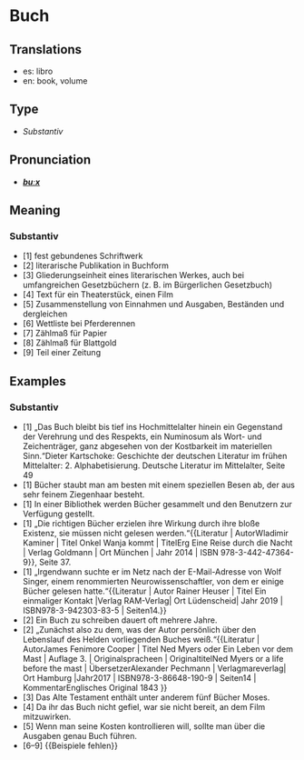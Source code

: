 # Buch
## Translations
- es: libro
- en: book, volume
## Type
- _Substantiv_
## Pronunciation
- **_[buːx](https://commons.wikimedia.org/wiki/File:De-Buch.ogg)_**
## Meaning
### Substantiv
- [1] fest gebundenes Schriftwerk
- [2] literarische Publikation in Buchform
- [3] Gliederungseinheit eines literarischen Werkes, auch bei umfangreichen Gesetzbüchern (z.&nbsp;B. im Bürgerlichen Gesetzbuch)
- [4] Text für ein Theaterstück, einen Film
- [5] Zusammenstellung von Einnahmen und Ausgaben, Beständen und dergleichen
- [6] Wettliste bei Pferderennen
- [7] Zählmaß für Papier
- [8] Zählmaß für Blattgold
- [9] Teil einer Zeitung
## Examples
### Substantiv
- [1] „Das Buch bleibt bis tief ins Hochmittelalter hinein ein Gegenstand der Verehrung und des Respekts, ein Numinosum als Wort- und Zeichenträger, ganz abgesehen von der Kostbarkeit im materiellen Sinn.“<ref>Dieter Kartschoke: Geschichte der deutschen Literatur im frühen Mittelalter: 2. Alphabetisierung. Deutsche Literatur im Mittelalter, Seite 49 </ref>
- [1] Bücher staubt man am besten mit einem speziellen Besen ab, der aus sehr feinem Ziegenhaar besteht.
- [1] In einer Bibliothek werden Bücher gesammelt und den Benutzern zur Verfügung gestellt.
- [1] „Die richtigen Bücher erzielen ihre Wirkung durch ihre bloße Existenz, sie müssen nicht gelesen werden.“<ref>{{Literatur | AutorWladimir Kaminer | Titel Onkel Wanja kommt | TitelErg Eine Reise durch die Nacht | Verlag Goldmann | Ort München | Jahr 2014 | ISBN 978-3-442-47364-9}}, Seite 37.</ref>
- [1] „Irgendwann suchte er im Netz nach der E-Mail-Adresse von Wolf Singer, einem renommierten Neurowissenschaftler, von dem er einige Bücher gelesen hatte.“<ref>{{Literatur | Autor Rainer Heuser | Titel Ein einmaliger Kontakt |Verlag RAM-Verlag| Ort Lüdenscheid| Jahr 2019 | ISBN978-3-942303-83-5 | Seiten14.}}</ref>
- [2] Ein Buch zu schreiben dauert oft mehrere Jahre.
- [2] „Zunächst also zu dem, was der Autor persönlich über den Lebenslauf des Helden vorliegenden Buches weiß.“<ref>{{Literatur | AutorJames Fenimore Cooper | Titel Ned Myers oder Ein Leben vor dem Mast | Auflage 3. | Originalspracheen | OriginaltitelNed Myers or a life before the mast | ÜbersetzerAlexander Pechmann | Verlagmareverlag| Ort Hamburg |Jahr2017 | ISBN978-3-86648-190-9 | Seiten14 | KommentarEnglisches Original 1843 }}</ref>
- [3] Das Alte Testament enthält unter anderem fünf Bücher Moses.
- [4] Da ihr das Buch nicht gefiel, war sie nicht bereit, an dem Film mitzuwirken.
- [5] Wenn man seine Kosten kontrollieren will, sollte man über die Ausgaben genau Buch führen.
- [6–9] {{Beispiele fehlen}}
